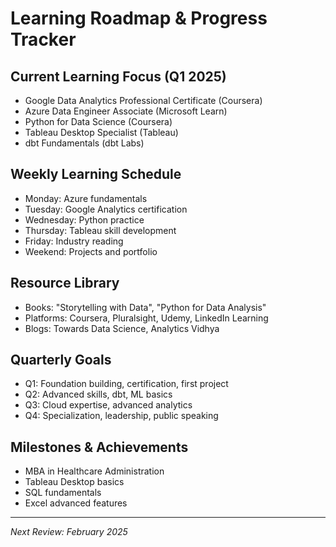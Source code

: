 # Learning Roadmap & Progress Tracker

## Current Learning Focus (Q1 2025)
- Google Data Analytics Professional Certificate (Coursera)
- Azure Data Engineer Associate (Microsoft Learn)
- Python for Data Science (Coursera)
- Tableau Desktop Specialist (Tableau)
- dbt Fundamentals (dbt Labs)

## Weekly Learning Schedule
- Monday: Azure fundamentals
- Tuesday: Google Analytics certification
- Wednesday: Python practice
- Thursday: Tableau skill development
- Friday: Industry reading
- Weekend: Projects and portfolio

## Resource Library
- Books: "Storytelling with Data", "Python for Data Analysis"
- Platforms: Coursera, Pluralsight, Udemy, LinkedIn Learning
- Blogs: Towards Data Science, Analytics Vidhya

## Quarterly Goals
- Q1: Foundation building, certification, first project
- Q2: Advanced skills, dbt, ML basics
- Q3: Cloud expertise, advanced analytics
- Q4: Specialization, leadership, public speaking

## Milestones & Achievements
- MBA in Healthcare Administration
- Tableau Desktop basics
- SQL fundamentals
- Excel advanced features

---
*Next Review: February 2025*

